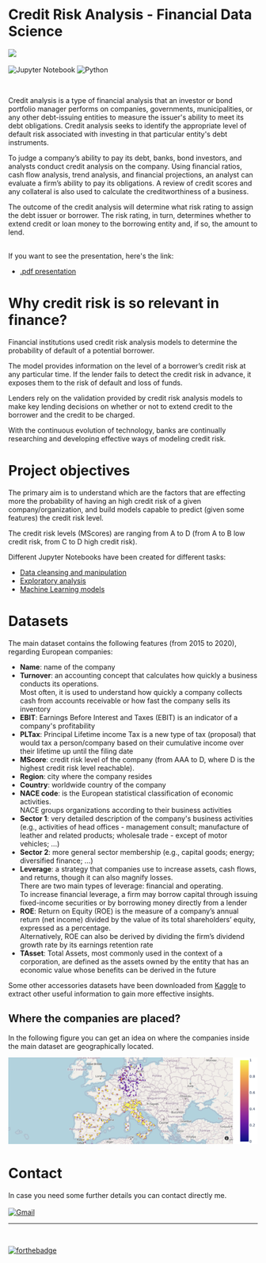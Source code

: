 # Credit Risk Analysis - Financial Data Science

![](https://komarev.com/ghpvc/?username=CreditRiskAnalysis&label=Views&style=plastic&color=brightgreen)

![Jupyter Notebook](https://img.shields.io/badge/jupyter-%23FA0F00.svg?style=for-the-badge&logo=jupyter&logoColor=white)
![Python](https://img.shields.io/badge/python-3670A0?style=for-the-badge&logo=python&logoColor=ffdd54)

<br>

Credit analysis is a type of financial analysis that an investor or bond portfolio manager performs on companies, governments, municipalities, or any other debt-issuing entities to measure the issuer's ability to meet its debt obligations. Credit analysis seeks to identify the appropriate level of default risk associated with investing in that particular entity's debt instruments. 

To judge a company’s ability to pay its debt, banks, bond investors, and analysts conduct credit analysis on the company. Using financial ratios, cash flow analysis, trend analysis, and financial projections, an analyst can evaluate a firm’s ability to pay its obligations. A review of credit scores and any collateral is also used to calculate the creditworthiness of a business. 

The outcome of the credit analysis will determine what risk rating to assign the debt issuer or borrower. The risk rating, in turn, determines whether to extend credit or loan money to the borrowing entity and, if so, the amount to lend. <br><br>

If you want to see the presentation, here's the link:
- [.pdf presentation](/presentation/presentation.pdf)

# Why credit risk is so relevant in finance?
Financial institutions used credit risk analysis models to determine the probability of default of a potential borrower. 

The model provides information on the level of a borrower’s credit risk at any particular time. If the lender fails to detect the credit risk in advance, it exposes them to the risk of default and loss of funds. 

Lenders rely on the validation provided by credit risk analysis models to make key lending decisions on whether or not to extend credit to the borrower and the credit to be charged.

With the continuous evolution of technology, banks are continually researching and developing effective ways of modeling credit risk. 

# Project objectives

The primary aim is to understand which are the factors that are effecting more the probability of having an high credit risk of a given company/organization, and build models capable to predict (given some features) the credit risk level.

The credit risk levels (MScores) are ranging from A to D (from A to B low credit risk, from C to D high credit risk).

Different Jupyter Notebooks have been created for different tasks:
- [Data cleansing and manipulation](/notebooks/0-data-cleansing.ipynb)
- [Exploratory analysis](/notebooks/1-exploratory-analysis.ipynb)
- [Machine Learning models](/notebooks/2-ml-models.ipynb)

# Datasets
The main dataset contains the following features (from 2015 to 2020), regarding European companies:
- **Name**: name of the company
- **Turnover**: an accounting concept that calculates how quickly a business conducts its operations. <br> Most often, it is used to understand how quickly a company collects cash from accounts receivable or how fast the company sells its inventory
- **EBIT**: Earnings Before Interest and Taxes (EBIT) is an indicator of a company's profitability
- **PLTax**: Principal Lifetime income Tax is a new type of tax (proposal) that would tax a person/company based on their cumulative income over their lifetime up until the filing date
- **MScore**: credit risk level of the company (from AAA to D, where D is the highest credit risk level reachable).
- **Region**: city where the company resides
- **Country**: worldwide country of the company
- **NACE code**: is the European statistical classification of economic activities. <br> NACE groups organizations according to their business activities
- **Sector 1**: very detailed description of the company's business activities (e.g., activities of head offices - management consult; manufacture of leather and related products; wholesale trade - except of motor vehicles; ...)
- **Sector 2**: more general sector membership (e.g., capital goods; energy; diversified finance; ...)
- **Leverage**: a strategy that companies use to increase assets, cash flows, and returns, though it can also magnify losses.<br> There are two main types of leverage: financial and operating. <br> To increase financial leverage, a firm may borrow capital through issuing fixed-income securities or by borrowing money directly from a lender
- **ROE**: Return on Equity (ROE) is the measure of a company’s annual return (net income) divided by the value of its total shareholders’ equity, expressed as a percentage. <br> Alternatively, ROE can also be derived by dividing the firm’s dividend growth rate by its earnings retention rate
- **TAsset**: Total Assets, most commonly used in the context of a corporation, are defined as the assets owned by the entity that has an economic value whose benefits can be derived in the future

Some other accessories datasets have been downloaded from [Kaggle](https://www.kaggle.com/) to extract other useful information to gain more effective insights.

## Where the companies are placed?
In the following figure you can get an idea on where the companies inside the main dataset are geographically located.

<img src="./presentation/img/companies-locs.png"><br>

# Contact
In case you need some further details you can contact directly me. <br><br>
<a href="mailto:amatofrancesco99@gmail.com">![Gmail](https://img.shields.io/badge/Gmail-D14836?style=for-the-badge&logo=gmail&logoColor=white)</a>

***

<br>

[![forthebadge](https://forthebadge.com/images/badges/built-with-love.svg)](https://forthebadge.com)
